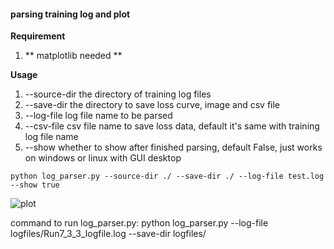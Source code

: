 ﻿#### parsing training log and plot 
**Requirement** 
1.  ** matplotlib needed ** 

**Usage** 
1. --source-dir  the directory of training log files 
2. --save-dir the directory to save loss curve, image and csv file
3. --log-file  log file name to be parsed 
4. --csv-file csv file name to save loss data, default it's same with training log file name
5. --show  whether to show after finished parsing, default False, just works on windows or linux with GUI desktop

`python log_parser.py --source-dir ./ --save-dir ./ --log-file test.log --show true`

![plot](https://github.com/Adesun/darknet/blob/log_parser/scripts/log_parser/plot.jpg)

command to run log_parser.py:
python log_parser.py --log-file logfiles/Run7_3_3_logfile.log --save-dir logfiles/




  
